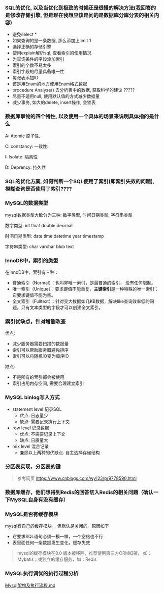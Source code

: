 ### SQL的优化, 以及当优化到极致的时候还是很慢的解决方法(我回答的是修改存储引擎, 但是现在我想应该是问的是数据库分库分表的相关内容) 

* 避免select *
* 如果查询的是一条数据, 那么添加上limit 1
* 选择正确的存储引擎
* 使用explain解析sql, 查看索引的使用情况
* 为查询条件的字段添加索引
* 索引的个数不易太多
* 索引字段的尽量具备唯一性
* 每张表添加ID
* 该是用Enum的地方使用Enum格式数据
* procedure Analyse() 去分析表中的数据, 获取科学的建议 ?????
* 尽量不适用null, 使用默认值的方式减少数据量
* 减少事务, 如大的delete, insert操作, 会锁表



### 数据库事物的四个特性, 以及使用一个具体的场景来说明具体指的是什么

A: Atomic 原子性,

C: constancy: 一致性:

I: Isolate: 隔离性

D: Deprency: 持久性

###  SQL的优化方案, 如何判断一个SQL使用了索引(即索引失效的问题), 模糊查询是否使用了索引????





### MySQL的数据类型

mysql数据类型大致分为三种: 数字类型, 时间日期类型, 字符串类型

数字类型: int float double decimal

时间日期类型: date time datetime year timestamp

字符串类型: char varchar blob text

### InnoDB中，索引的类型

在InnoDB中，索引有三种：

* 普通索引（Normal）：也叫非唯一索引，是最普通的索引， 没有任何限制。
* 唯一索引（Unique）：要求键值不能重复，**主键索引**是一种特殊的唯一索引：它要求键值不能为空。
* 全文索引（Fulltext）：针对交大数据如几KB数据，解决like查询效率低的问题。只有文本类型的字段才可以创建全文索引。

### 索引优缺点，针对增删改查

优点:

* 减少服务器需要扫描的数据量
* 索引可以帮助服务器避免排序
* 索引可以将随机IO变为顺序IO

缺点:

* 不是所有的索引都会被使用
* 索引占用内存空间, 需要合理建立索引

### MySQL binlog写入方式

* statement level 记录SQL
    * 优点: 日志量少
    * 缺点: 需要记录执行上下文
* row level 记录数据
    * 优点: 不需要记录上下文
    * 缺点: 日质量大
* mix level 混合记录
    * 兼顾以上两种的优缺点. 自主选择存储结构

### 分区表实现，分区表的键

>  参考网页 https://www.cnblogs.com/wy123/p/9778590.html

### 数据库缓存，他们想得到Redis的回答切入Redis的相关问题（确认一下MySQL自身有没有缓存）

### MySQL是否有缓存模块

mysql有自己的缓存模块， 但默认是关闭的。原因如下

* 它要求SQL语句必须一模一样，一个空格也不行
* 表里面任何一条数据发生变化，缓存失效

> mysql的缓存模块在8.0 版本被移除，推荐使用第三方ORM框架， 如：Mybatis；或独立的缓存服务，如：Redis 

### MySQL执行调优的执行过程分析

 [Mysql架构及执行流程.md](../../Mysql/Mysql架构及执行流程.md) 


